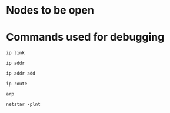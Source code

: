 # Nodes to be open
# Commands used for debugging
```commandline
ip link
```
```commandline
ip addr
```
```commandline
ip addr add
```
```commandline
ip route
```
```commandline
arp
```
```commandline
netstar -plnt
```
